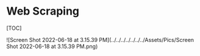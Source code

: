 #  Web Scraping

[TOC]



![Screen Shot 2022-06-18 at 3.15.39 PM](../../../../../../../Assets/Pics/Screen Shot 2022-06-18 at 3.15.39 PM.png)



